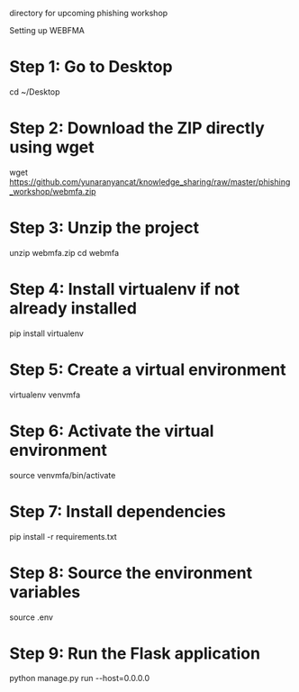 directory for upcoming phishing workshop

Setting up WEBFMA

# Step 1: Go to Desktop
cd ~/Desktop

# Step 2: Download the ZIP directly using wget
wget https://github.com/yunaranyancat/knowledge_sharing/raw/master/phishing_workshop/webmfa.zip

# Step 3: Unzip the project
unzip webmfa.zip
cd webmfa

# Step 4: Install virtualenv if not already installed
pip install virtualenv

# Step 5: Create a virtual environment
virtualenv venvmfa

# Step 6: Activate the virtual environment
source venvmfa/bin/activate

# Step 7: Install dependencies
pip install -r requirements.txt

# Step 8: Source the environment variables
source .env

# Step 9: Run the Flask application
python manage.py run --host=0.0.0.0

